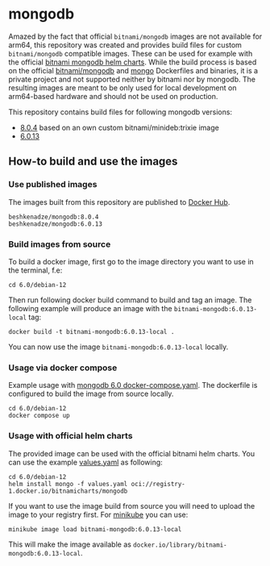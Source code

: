 # mongodb

Amazed by the fact that official `bitnami/mongodb` images are not available for arm64, this repository was created and
provides build files for custom `bitnami/mongodb` compatible images. These can be used for example with the official
[bitnami mongodb helm charts](https://github.com/bitnami/charts/tree/main/bitnami/mongodb). While the build process is
based on the official [bitnami/mongodb](https://github.com/bitnami/containers/tree/main/bitnami/mongodb/) and
[mongo](https://github.com/docker-library/mongo/) Dockerfiles and binaries, it is a private project and not supported
neither by bitnami nor by mongodb. The resulting images are meant to be only used for local development on arm64-based
hardware and should not be used on production.

This repository contains build files for following mongodb versions:

- [8.0.4](8.0) based on an own custom bitnami/minideb:trixie image
- [6.0.13](6.0)

## How-to build and use the images

### Use published images

The images built from this repository are published to [Docker Hub](https://hub.docker.com/r/beshkenadze/mongodb).

```
beshkenadze/mongodb:8.0.4
beshkenadze/mongodb:6.0.13
```

### Build images from source

To build a docker image, first go to the image directory you want to use in the terminal, f.e:

```shell
cd 6.0/debian-12
```

Then run following docker build command to build and tag an image. The following example will produce an image with the
`bitnami-mongodb:6.0.13-local` tag:

```shell
docker build -t bitnami-mongodb:6.0.13-local .
```

You can now use the image `bitnami-mongodb:6.0.13-local` locally.

### Usage via docker compose

Example usage with [mongodb 6.0 docker-compose.yaml](6.0/debian-12/docker-compose.yml). The dockerfile is configured
to build the image from source locally.

```shell
cd 6.0/debian-12
docker compose up
```

### Usage with official helm charts

The provided image can be used with the official bitnami helm charts. You can use the example [values.yaml](6.0/debian-12/values.yaml)
as following:

```shell
cd 6.0/debian-12
helm install mongo -f values.yaml oci://registry-1.docker.io/bitnamicharts/mongodb
```

If you want to use the image build from source you will need to upload the image to your registry first. For [minikube](https://minikube.sigs.k8s.io/docs/)
you can use:

```shell
minikube image load bitnami-mongodb:6.0.13-local
```

This will make the image available as `docker.io/library/bitnami-mongodb:6.0.13-local`.
